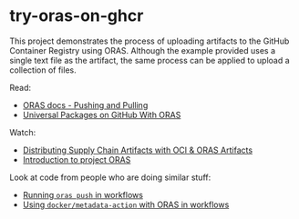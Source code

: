 # try-oras-on-ghcr

This project demonstrates the process of uploading artifacts to the GitHub Container Registry using ORAS. Although the example provided uses a single text file as the artifact, the same process can be applied to upload a collection of files.

Read:

- [ORAS docs - Pushing and Pulling](https://oras.land/docs/how_to_guides/pushing_and_pulling)
- [Universal Packages on GitHub With ORAS](https://www.kenmuse.com/blog/universal-packages-on-github-with-oras/)

Watch:

- [Distributing Supply Chain Artifacts with OCI & ORAS Artifacts](https://www.youtube.com/watch?v=BpKF_0M37-0)
- [Introduction to project ORAS](https://www.youtube.com/watch?v=dpXR3PJ_FHE)

Look at code from people who are doing similar stuff:

- [Running `oras push` in workflows](https://github.com/search?q=%22oras+push%22+path%3A.github%2Fworkflows&type=code)
- [Using `docker/metadata-action` with ORAS in workflows](https://github.com/search?q=%22oras+push%22+%22docker%2Fmetadata-action%22&type=code)